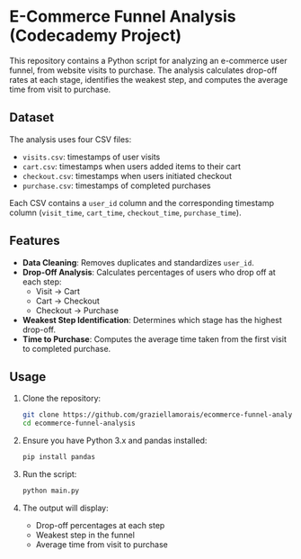# E-Commerce Funnel Analysis (Codecademy Project)

This repository contains a Python script for analyzing an e-commerce user funnel, from website visits to purchase. The analysis calculates drop-off rates at each stage, identifies the weakest step, and computes the average time from visit to purchase.

## Dataset

The analysis uses four CSV files:

- `visits.csv`: timestamps of user visits
- `cart.csv`: timestamps when users added items to their cart
- `checkout.csv`: timestamps when users initiated checkout
- `purchase.csv`: timestamps of completed purchases

Each CSV contains a `user_id` column and the corresponding timestamp column (`visit_time`, `cart_time`, `checkout_time`, `purchase_time`).

## Features

- **Data Cleaning**: Removes duplicates and standardizes `user_id`.
- **Drop-Off Analysis**: Calculates percentages of users who drop off at each step:
  - Visit → Cart
  - Cart → Checkout
  - Checkout → Purchase
- **Weakest Step Identification**: Determines which stage has the highest drop-off.
- **Time to Purchase**: Computes the average time taken from the first visit to completed purchase.

## Usage

1. Clone the repository:
    ```bash
    git clone https://github.com/graziellamorais/ecommerce-funnel-analysis.git
    cd ecommerce-funnel-analysis
    ```

2. Ensure you have Python 3.x and pandas installed:
    ```bash
    pip install pandas
    ```

3. Run the script:
    ```bash
    python main.py
    ```

4. The output will display:
    - Drop-off percentages at each step
    - Weakest step in the funnel
    - Average time from visit to purchase
